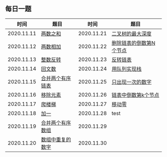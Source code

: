 ## 每日一题


时间|题目|时间|题目
---|--- | --- |---
2020.11.11| [两数之和](https://leetcode-cn.com/problems/two-sum/) |2020.11.21| [二叉树的最大深度](https://leetcode-cn.com/problems/maximum-depth-of-binary-tree/)
2020.11.12| [两数相加](https://leetcode-cn.com/problems/add-two-numbers/) |2020.11.22|[删除链表的倒数第N个节点](https://leetcode-cn.com/problems/remove-nth-node-from-end-of-list/)
2020.11.13| [整数反转](https://leetcode-cn.com/problems/reverse-integer/) |2020.11.23|[反转链表](https://leetcode-cn.com/problems/reverse-linked-list/)
2020.11.14| [回文数](https://leetcode-cn.com/problems/palindrome-number/) |2020.11.24|[用队列实现栈](https://leetcode-cn.com/problems/implement-stack-using-queues/)
2020.11.15| [合并两个有序链表](https://leetcode-cn.com/problems/merge-two-sorted-lists/) |2020.11.25|[只出现一次的数字](https://leetcode-cn.com/problems/single-number/)
2020.11.16| [移除元素](https://leetcode-cn.com/problems/remove-element/) |2020.11.26|[链表中倒数第k个节点](https://leetcode-cn.com/problems/lian-biao-zhong-dao-shu-di-kge-jie-dian-lcof/)
2020.11.17| [爬楼梯](https://leetcode-cn.com/problems/climbing-stairs/) |2020.11.27|[移动零](https://leetcode-cn.com/problems/move-zeroes/)
2020.11.18| [加一](https://leetcode-cn.com/problems/plus-one/) |2020.11.28|test
2020.11.19| [合并两个有序数组](https://leetcode-cn.com/problems/merge-sorted-array/) |2020.11.29|
2020.11.20| [数组中重复的数字](https://leetcode-cn.com/problems/shu-zu-zhong-zhong-fu-de-shu-zi-lcof/) |2020.11.30|